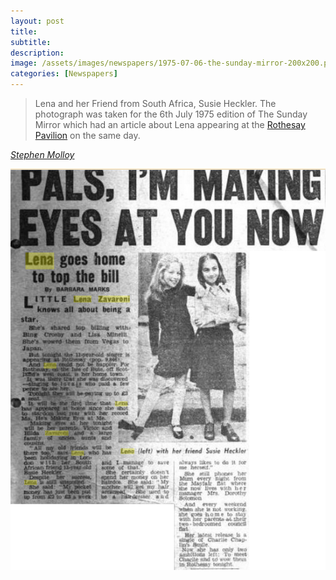 ```yaml
---
layout: post
title:
subtitle:
description:
image: /assets/images/newspapers/1975-07-06-the-sunday-mirror-200x200.png
categories: [Newspapers]
---
```


> Lena and her Friend from South Africa, Susie Heckler. The photograph was taken for the 6th July 1975 edition of The Sunday Mirror which had an article about Lena appearing at the [Rothesay Pavilion](/theatre/the%20lena%20zavaroni%20show/1975/07/06/the-lena-zavaroni-show.html) on the same day.

<cite>[Stephen Molloy](https://s-molloy.tumblr.com/post/187285726782/26th-august)</cite>

![](/assets/images/newspapers/1975-07-06-the-sunday-mirror.png)

